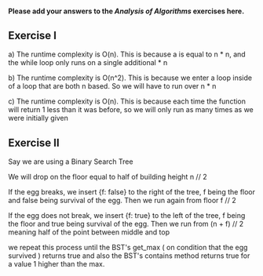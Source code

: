 #### Please add your answers to the ***Analysis of  Algorithms*** exercises here.

## Exercise I

a) The runtime complexity is O(n). This is because a is equal to n * n, and the while loop only runs on a single additional * n

b) The runtime complexity is O(n^2). This is because we enter a loop inside of a loop that are both n based. So we will have to run over n * n

c) The runtime complexity is O(n). This is because each time the function will return 1 less than it was before, so we will only run as many times as we were initially given

## Exercise II
Say we are using a Binary Search Tree

We will drop on the floor equal to half of building height n // 2

If the egg breaks, we insert {f: false} to the right of the tree, f being the floor and false being survival of the egg. Then we run again from floor f // 2

If the egg does not break, we insert {f: true} to the left of the tree, f being the floor and true being survival of the egg. Then we run from (n + f) // 2 meaning half of the point between middle and top

we repeat this process until the BST's get_max ( on condition that the egg survived ) returns true and also the BST's contains method returns true for a value 1 higher than the max.


